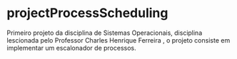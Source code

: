 # projectProcessScheduling
Primeiro projeto da disciplina de Sistemas Operacionais, disciplina lescionada pelo Professor Charles Henrique Ferreira , o projeto consiste em implementar um escalonador de processos.
